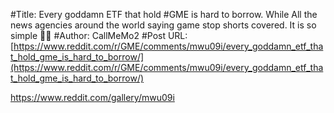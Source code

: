 #Title: Every goddamn ETF that hold #GME is hard to borrow. While All the news agencies around the world saying game stop shorts covered. It is so simple 💎🙌
#Author: CallMeMo2
#Post URL: [https://www.reddit.com/r/GME/comments/mwu09i/every_goddamn_etf_that_hold_gme_is_hard_to_borrow/](https://www.reddit.com/r/GME/comments/mwu09i/every_goddamn_etf_that_hold_gme_is_hard_to_borrow/)


https://www.reddit.com/gallery/mwu09i